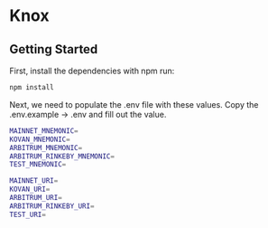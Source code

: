 # Knox

## Getting Started

First, install the dependencies with npm run:

```bash
npm install
```

Next, we need to populate the .env file with these values. Copy the .env.example -> .env and fill out the value.

```bash
MAINNET_MNEMONIC=
KOVAN_MNEMONIC=
ARBITRUM_MNEMONIC=
ARBITRUM_RINKEBY_MNEMONIC=
TEST_MNEMONIC=

MAINNET_URI=
KOVAN_URI=
ARBITRUM_URI=
ARBITRUM_RINKEBY_URI=
TEST_URI=
```
